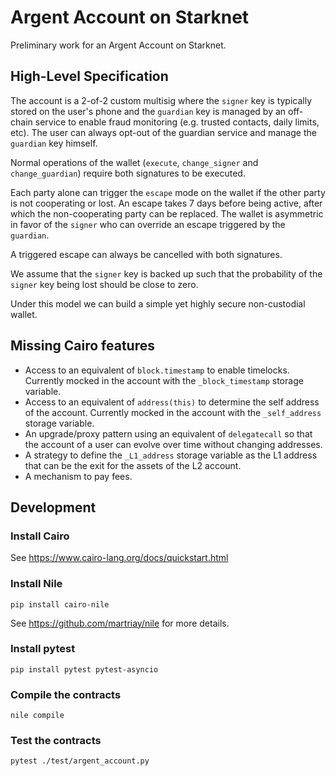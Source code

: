 # Argent Account on Starknet

Preliminary work for an Argent Account on Starknet.

## High-Level Specification

The account is a 2-of-2 custom multisig where the `signer` key is typically stored on the user's phone and the `guardian` key is managed by an off-chain service to enable fraud monitoring (e.g. trusted contacts, daily limits, etc). The user can always opt-out of the guardian service and manage the `guardian` key himself.

Normal operations of the wallet (`execute`, `change_signer` and `change_guardian`) require both signatures to be executed.

Each party alone can trigger the `escape` mode on the wallet if the other party is not cooperating or lost. An escape takes 7 days before being active, after which the non-cooperating party can be replaced. The wallet is asymmetric in favor of the `signer` who can override an escape triggered by the `guardian`.

A triggered escape can always be cancelled with both signatures.

We assume that the `signer` key is backed up such that the probability of the `signer` key being lost should be close to zero.

Under this model we can build a simple yet highly secure non-custodial wallet.

## Missing Cairo features

- Access to an equivalent of `block.timestamp` to enable timelocks. Currently mocked in the account with the `_block_timestamp` storage variable.
- Access to an equivalent of `address(this)` to determine the self address of the account. Currently mocked in the account with the `_self_address` storage variable.
- An upgrade/proxy pattern using an equivalent of `delegatecall` so that the account of a user can evolve over time without changing addresses.
- A strategy to define the `_L1_address` storage variable as the L1 address that can be the exit for the assets of the L2 account.
- A mechanism to pay fees.

## Development

### Install Cairo

See https://www.cairo-lang.org/docs/quickstart.html

### Install Nile
```
pip install cairo-nile
```

See https://github.com/martriay/nile for more details.


### Install pytest
```
pip install pytest pytest-asyncio
```

### Compile the contracts
```
nile compile
```

### Test the contracts
```
pytest ./test/argent_account.py
```


